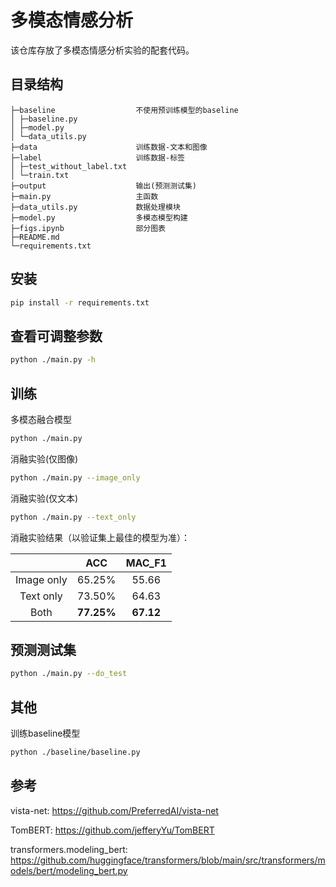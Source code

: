 # 多模态情感分析

该仓库存放了多模态情感分析实验的配套代码。

## 目录结构

```
├─baseline                  不使用预训练模型的baseline
│ ├─baseline.py
│ ├─model.py
│ └─data_utils.py
├─data                      训练数据-文本和图像
├─label                     训练数据-标签    
│ ├─test_without_label.txt
│ └─train.txt
├─output                    输出(预测测试集)
├─main.py                   主函数    
├─data_utils.py             数据处理模块
├─model.py                  多模态模型构建
├─figs.ipynb                部分图表
├─README.md
└─requirements.txt
```

## 安装
```bash
pip install -r requirements.txt
```

## 查看可调整参数
```bash
python ./main.py -h
```

## 训练
多模态融合模型
```bash
python ./main.py
```

消融实验(仅图像)
```bash
python ./main.py --image_only
```

消融实验(仅文本)
```bash
python ./main.py --text_only
```

消融实验结果（以验证集上最佳的模型为准）：

|            |    ACC     |  MAC_F1   |
| :--------: | :--------: | :-------: |
| Image only |   65.25%   |   55.66   |
| Text only  |   73.50%   |   64.63   |
|    Both    | **77.25%** | **67.12** |

## 预测测试集

```bash
python ./main.py --do_test
```

## 其他
训练baseline模型
```bash
python ./baseline/baseline.py
```

## 参考

vista-net: https://github.com/PreferredAI/vista-net

TomBERT: https://github.com/jefferyYu/TomBERT

transformers.modeling_bert: https://github.com/huggingface/transformers/blob/main/src/transformers/models/bert/modeling_bert.py

